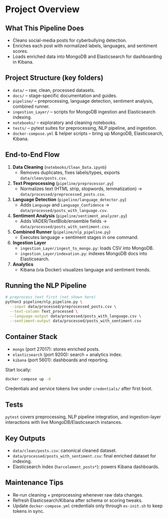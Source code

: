 # Project Overview

## What This Pipeline Does
- Cleans social-media posts for cyberbullying detection.
- Enriches each post with normalized labels, languages, and sentiment scores.
- Loads enriched data into MongoDB and Elasticsearch for dashboarding in Kibana.

## Project Structure (key folders)
- `data/` – raw, clean, processed datasets.
- `docs/` – stage-specific documentation and guides.
- `pipeline/` – preprocessing, language detection, sentiment analysis, combined runner.
- `ingestion_Layer/` – scripts for MongoDB ingestion and Elasticsearch indexing.
- `notebooks/` – exploratory and cleaning notebooks.
- `tests/` – pytest suites for preprocessing, NLP pipeline, and ingestion.
- `docker-compose.yml` & helper scripts – bring up MongoDB, Elasticsearch, Kibana.

## End-to-End Flow
1. **Data Cleaning** (`notebooks/Clean_Data.ipynb`)
   - Removes duplicates, fixes labels/types, exports `data/clean/posts.csv`.
2. **Text Preprocessing** (`pipeline/preprocessor.py`)
   - Normalizes text (HTML strip, stopwords, lemmatization) → `data/processed/preprocessed_posts.csv`.
3. **Language Detection** (`pipeline/language_detector.py`)
   - Adds `Language` and `Language_Confidence` → `data/processed/posts_with_language.csv`.
4. **Sentiment Analysis** (`pipeline/sentiment_analyzer.py`)
   - Adds VADER/TextBlob/ensemble fields → `data/processed/posts_with_sentiment.csv`.
5. **Combined Runner** (`pipeline/nlp_pipeline.py`)
   - Executes language + sentiment stages in one command.
6. **Ingestion Layer**
   - `ingestion_Layer/ingest_to_mongo.py`: loads CSV into MongoDB.
   - `ingestion_Layer/indexation.py`: indexes MongoDB docs into Elasticsearch.
7. **Analytics**
   - Kibana (via Docker) visualizes language and sentiment trends.

## Running the NLP Pipeline
```bash
# preprocess text first (not shown here)
python3 pipeline/nlp_pipeline.py \
  --input data/processed/preprocessed_posts.csv \
  --text-column Text_processed \
  --language-output data/processed/posts_with_language.csv \
  --sentiment-output data/processed/posts_with_sentiment.csv
```

## Container Stack
- `mongo` (port 27017): stores enriched posts.
- `elasticsearch` (port 9200): search + analytics index.
- `kibana` (port 5601): dashboards and reporting.

Start locally:
```bash
docker compose up -d
```
Credentials and service tokens live under `credentials/` after first boot.

## Tests
`pytest` covers preprocessing, NLP pipeline integration, and ingestion-layer interactions with live MongoDB/Elasticsearch instances.

## Key Outputs
- `data/clean/posts.csv`: canonical cleaned dataset.
- `data/processed/posts_with_sentiment.csv`: final enriched dataset for indexing.
- Elasticsearch index (`harcelement_posts*`): powers Kibana dashboards.

## Maintenance Tips
- Re-run cleaning + preprocessing whenever raw data changes.
- Refresh Elasticsearch/Kibana after schema or scoring tweaks.
- Update `docker-compose.yml` credentials only through `es-init.sh` to keep tokens in sync.
